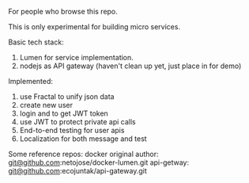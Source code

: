 For people who browse this repo.

This is only experimental for building micro services.

Basic tech stack:
1. Lumen for service implementation.
2. nodejs as API gateway (haven't clean up yet, just place in for demo)

Implemented:
1. use Fractal to unify json data 
2. create new user
3. login and to get JWT token
4. use JWT to protect private api calls
5. End-to-end testing for user apis
6. Localization for both message and test


Some reference repos: 
docker original author: git@github.com:netojose/docker-lumen.git
api-getway: git@github.com:ecojuntak/api-gateway.git 
